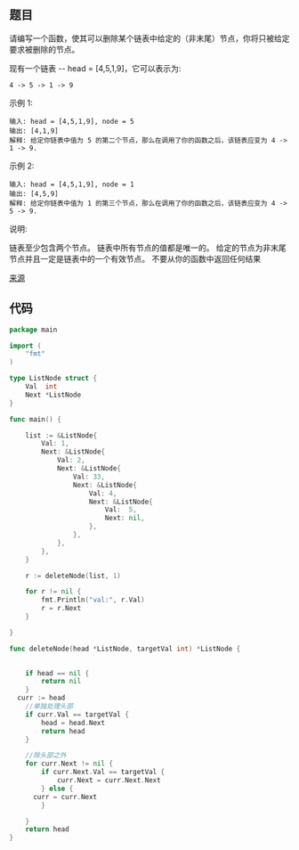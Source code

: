 ## 题目

请编写一个函数，使其可以删除某个链表中给定的（非末尾）节点，你将只被给定要求被删除的节点。

现有一个链表 -- head = [4,5,1,9]，它可以表示为:

    4 -> 5 -> 1 -> 9
    
  
示例 1:
~~~
输入: head = [4,5,1,9], node = 5
输出: [4,1,9]
解释: 给定你链表中值为 5 的第二个节点，那么在调用了你的函数之后，该链表应变为 4 -> 1 -> 9.

~~~
示例 2:
~~~
输入: head = [4,5,1,9], node = 1
输出: [4,5,9]
解释: 给定你链表中值为 1 的第三个节点，那么在调用了你的函数之后，该链表应变为 4 -> 5 -> 9.

~~~
说明:

链表至少包含两个节点。
链表中所有节点的值都是唯一的。
给定的节点为非末尾节点并且一定是链表中的一个有效节点。
不要从你的函数中返回任何结果

[来源](https://leetcode-cn.com/problems/delete-node-in-a-linked-list/description/)
## 代码

~~~go
package main

import (
	"fmt"
)

type ListNode struct {
	Val  int
	Next *ListNode
}

func main() {

	list := &ListNode{
		Val: 1,
		Next: &ListNode{
			Val: 2,
			Next: &ListNode{
				Val: 33,
				Next: &ListNode{
					Val: 4,
					Next: &ListNode{
						Val:  5,
						Next: nil,
					},
				},
			},
		},
	}

	r := deleteNode(list, 1)

	for r != nil {
		fmt.Println("val:", r.Val)
		r = r.Next
	}

}

func deleteNode(head *ListNode, targetVal int) *ListNode {

	
	if head == nil {
		return nil
	}
  curr := head
	//单独处理头部
	if curr.Val == targetVal {
		head = head.Next
		return head
	}

	//除头部之外
	for curr.Next != nil {
		if curr.Next.Val == targetVal {
			curr.Next = curr.Next.Next
		} else {
      curr = curr.Next
		}

	}
	return head
}

~~~
